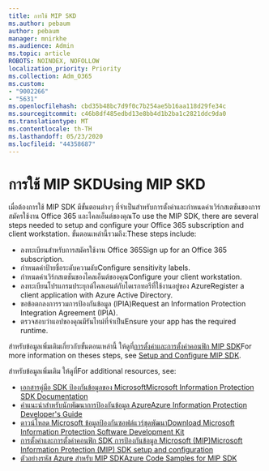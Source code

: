```yaml
---
title: การใช้ MIP SKD
ms.author: pebaum
author: pebaum
manager: mnirkhe
ms.audience: Admin
ms.topic: article
ROBOTS: NOINDEX, NOFOLLOW
localization_priority: Priority
ms.collection: Adm_O365
ms.custom:
- "9002266"
- "5631"
ms.openlocfilehash: cbd35b48bc7d9f0c7b254ae5b16aa118d29fe34c
ms.sourcegitcommit: c46b8df485edbd13e8bb4d1b2ba1c2821ddc9da0
ms.translationtype: MT
ms.contentlocale: th-TH
ms.lasthandoff: 05/23/2020
ms.locfileid: "44358687"
---
```

# <a name="using-mip-skd"></a><span data-ttu-id="06aef-102">การใช้ MIP SKD</span><span class="sxs-lookup"><span data-stu-id="06aef-102">Using MIP SKD</span></span>

<span data-ttu-id="06aef-103">เมื่อต้องการใช้ MIP SDK มีขั้นตอนต่างๆ ที่จําเป็นสําหรับการตั้งค่าและกําหนดค่าเวิร์กสเตชันของการสมัครใช้งาน Office 365 และไคลเอ็นต์ของคุณ</span><span class="sxs-lookup"><span data-stu-id="06aef-103">To use the MIP SDK, there are several steps needed to setup and configure your Office 365 subscription and client workstation.</span></span> <span data-ttu-id="06aef-104">ขั้นตอนเหล่านี้รวมถึง:</span><span class="sxs-lookup"><span data-stu-id="06aef-104">These steps include:</span></span>

- <span data-ttu-id="06aef-105">ลงทะเบียนสําหรับการสมัครใช้งาน Office 365</span><span class="sxs-lookup"><span data-stu-id="06aef-105">Sign up for an Office 365 subscription.</span></span>
- <span data-ttu-id="06aef-106">กําหนดค่าป้ายชื่อระดับความลับ</span><span class="sxs-lookup"><span data-stu-id="06aef-106">Configure sensitivity labels.</span></span>
- <span data-ttu-id="06aef-107">กําหนดค่าเวิร์กสเตชันของไคลเอ็นต์ของคุณ</span><span class="sxs-lookup"><span data-stu-id="06aef-107">Configure your client workstation.</span></span>
- <span data-ttu-id="06aef-108">ลงทะเบียนโปรแกรมประยุกต์ไคลเอนต์กับไดเรกทอรีที่ใช้งานอยู่ของ Azure</span><span class="sxs-lookup"><span data-stu-id="06aef-108">Register a client application with Azure Active Directory.</span></span>
- <span data-ttu-id="06aef-109">ขอข้อตกลงการรวมการป้องกันข้อมูล (IPIA)</span><span class="sxs-lookup"><span data-stu-id="06aef-109">Request an Information Protection Integration Agreement (IPIA).</span></span>
- <span data-ttu-id="06aef-110">ตรวจสอบว่าแอปของคุณมีรันไทม์ที่จําเป็น</span><span class="sxs-lookup"><span data-stu-id="06aef-110">Ensure your app has the required runtime.</span></span>

<span data-ttu-id="06aef-111">สําหรับข้อมูลเพิ่มเติมเกี่ยวกับขั้นตอนเหล่านี้ ให้ดูที่[การตั้งค่าและการตั้งค่าคอนฟิก MIP SDK](https://docs.microsoft.com/information-protection/develop/setup-configure-mip)</span><span class="sxs-lookup"><span data-stu-id="06aef-111">For more information on theses steps, see [Setup and Configure MIP SDK](https://docs.microsoft.com/information-protection/develop/setup-configure-mip).</span></span>

<span data-ttu-id="06aef-112">สําหรับข้อมูลเพิ่มเติม ให้ดูที่</span><span class="sxs-lookup"><span data-stu-id="06aef-112">For additional resources, see:</span></span>

- [<span data-ttu-id="06aef-113">เอกสารคู่มือ SDK ป้องกันข้อมูลของ Microsoft</span><span class="sxs-lookup"><span data-stu-id="06aef-113">Microsoft Information Protection SDK Documentation</span></span>](https://docs.microsoft.com/information-protection/develop/)
- [<span data-ttu-id="06aef-114">คําแนะนําสําหรับนักพัฒนาการป้องกันข้อมูล Azure</span><span class="sxs-lookup"><span data-stu-id="06aef-114">Azure Information Protection Developer's Guide</span></span>](https://docs.microsoft.com/azure/information-protection/develop/developers-guide)
- [<span data-ttu-id="06aef-115">ดาวน์โหลด Microsoft ข้อมูลป้องกันซอฟต์แวร์ชุดพัฒนา</span><span class="sxs-lookup"><span data-stu-id="06aef-115">Download Microsoft Information Protection Software Development Kit</span></span>](https://www.microsoft.com/download/details.aspx?id=57392)
- [<span data-ttu-id="06aef-116">การตั้งค่าและการตั้งค่าคอนฟิก SDK การป้องกันข้อมูล Microsoft (MIP)</span><span class="sxs-lookup"><span data-stu-id="06aef-116">Microsoft Information Protection (MIP) SDK setup and configuration</span></span>](https://docs.microsoft.com/information-protection/develop/setup-configure-mip)
- [<span data-ttu-id="06aef-117">ตัวอย่างรหัส Azure สําหรับ MIP SDK</span><span class="sxs-lookup"><span data-stu-id="06aef-117">Azure Code Samples for MIP SDK</span></span>](https://azure.microsoft.com/resources/samples/?sort=0&term=mipsdk)
